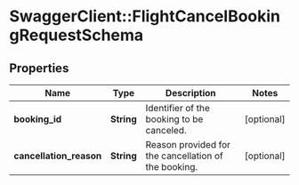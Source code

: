 # SwaggerClient::FlightCancelBookingRequestSchema

## Properties
Name | Type | Description | Notes
------------ | ------------- | ------------- | -------------
**booking_id** | **String** | Identifier of the booking to be canceled. | [optional] 
**cancellation_reason** | **String** | Reason provided for the cancellation of the booking. | [optional] 

